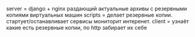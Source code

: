 server = django + nginx раздающий актуальные архивы с резервными копиями виртуальных машин
scripts = делает резервные копии. стартует/останавливает сервисы мониторит интеренет.
client = узнаёт какие есть резервные копии, по http забирает их себе